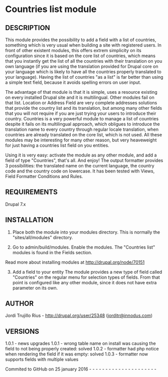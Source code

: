 Countries list module
======================================================

DESCRIPTION
------------
This module provides the possibility to add a field with a list of countries,
something which is very usual when building a site with registered users.
In front of other existent modules, this offers extrem simplicity on its
configuration since it is based on the core list of countries, which means
that you instantly get the list of all the countries with their translation
on you own language (if you are using the translation provided for Drupal
core on your language which is likely to have all the countries properly
translated to your language). Having the list of countries "as a list" is
far better than using a simple text field, because it avoids spelling errors
on user input.

The advantage of that module is that it is simple, uses a resource existing
on every installed Drupal site and it is multilingual. Other modules fail on
that list. Location or Address Field are very complete addresses solutions
that provide the country list and its translation, but among many other fields
that you will not require if you are just trying your users to introduce their
country. Countries is a very powerful module to manage a list of countries
despite it fails on its multilingual approach, which obligues to introduce the
translation name to every country through regular locale translation, when
countries are already translated on the core list, which is not used. All
these modules may be interesting for many other reason, but very heaveweight
for just having a countries list field on you entities.

Using it is very easy: activate the module as any other module, and add a
field of type "Countries", that's all. And enjoy! The output formatter
provides 3 possibilities: the translated name on the current language, the
country code and the country code on lowercase. It has been tested with Views,
Field Formatter Conditions and Rules.

REQUIREMENTS
------------
Drupal 7.x

INSTALLATION
------------
1.  Place both the module into your modules directory.
    This is normally the "sites/all/modules" directory.

2.  Go to admin/build/modules. Enable the modules.
    The "Countries list" modules is found in the Fields section.

Read more about installing modules at http://drupal.org/node/70151

3.  Add a field to your entity
    The module provides a new type of field called "Countries"
	on the regular menu for selection types of fields. From that
	point is configured like any other module, since it does not
	have extra parameter on its own.

AUTHOR
-------
Jordi Trujillo Rius - http://drupal.org/user/25348 (jorditr@innodus.com)


VERSIONS
--------
1.0.1 - news upgrades
1.0.1 - wrong table name on install was causing the field to not being properly
        created: solved
1.0.2 - formatter had php notice when rendering the field if it was empty: solved
1.0.3 - formatter now supports fields with multiple values

Commited to GitHub on 25 january 2016 - - - - - - - - - - - - - - - - - - - - -
